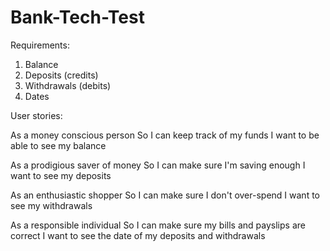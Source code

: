 # Bank-Tech-Test

Requirements: 
1. Balance
2. Deposits (credits)
3. Withdrawals (debits)
4. Dates

User stories:

As a money conscious person
So I can keep track of my funds
I want to be able to see my balance

As a prodigious saver of money
So I can make sure I'm saving enough
I want to see my deposits

As an enthusiastic shopper
So I can make sure I don't over-spend
I want to see my withdrawals

As a responsible individual
So I can make sure my bills and payslips are correct
I want to see the date of my deposits and withdrawals